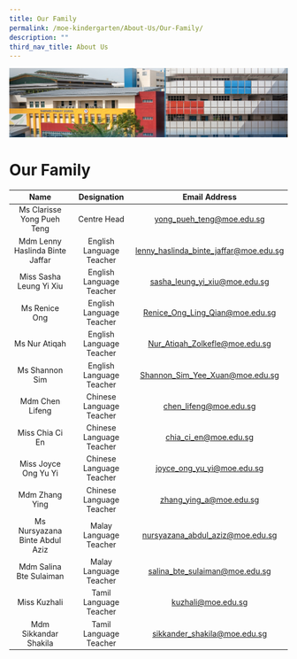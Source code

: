 ```yaml
---
title: Our Family
permalink: /moe-kindergarten/About-Us/Our-Family/
description: ""
third_nav_title: About Us
---
```

![](/images/mk%20kindergarten.jpg)

Our Family
==========

|                Name                |         Designation         |                Email Address               |
|:----------------------------------:|:---------------------------:|:------------------------------------------:|
|  Ms Clarisse Yong Pueh Teng        | Centre Head                 |  yong_pueh_teng@moe.edu.sg                 |
|  Mdm Lenny Haslinda Binte Jaffar   | English Language Teacher |  lenny_haslinda_binte_jaffar@moe.edu.sg    |
|  Miss Sasha Leung Yi Xiu           | English Language Teacher |  sasha_leung_yi_xiu@moe.edu.sg             |
|  Ms Renice Ong   | English Language Teacher |  Renice_Ong_Ling_Qian@moe.edu.sg    |
|  Ms Nur Atiqah           | English Language Teacher |  Nur_Atiqah_Zolkefle@moe.edu.sg             |
|  Ms Shannon Sim           | English Language Teacher |  Shannon_Sim_Yee_Xuan@moe.edu.sg             |
|  Mdm Chen Lifeng                   | Chinese Language Teacher |  chen_lifeng@moe.edu.sg                    |
|  Miss Chia Ci En                   | Chinese Language Teacher |  chia_ci_en@moe.edu.sg                     |
|  Miss Joyce Ong Yu Yi              | Chinese Language Teacher |  joyce_ong_yu_yi@moe.edu.sg                |
|  Mdm Zhang Ying                    | Chinese Language Teacher |  zhang_ying_a@moe.edu.sg                   |
|  Ms Nursyazana Binte Abdul Aziz    |  Malay Language Teacher  |  nursyazana_abdul_aziz@moe.edu.sg          |
|  Mdm Salina Bte Sulaiman           | Malay Language Teacher   |  salina_bte_sulaiman@moe.edu.sg            |
|  Miss Kuzhali                      | Tamil Language Teacher   |  kuzhali@moe.edu.sg                        |
|  Mdm Sikkandar Shakila             | Tamil Language Teacher   |  sikkander_shakila@moe.edu.sg              |
